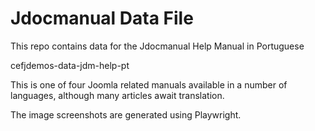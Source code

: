 # Jdocmanual Data File

This repo contains data for the Jdocmanual Help Manual in Portuguese

cefjdemos-data-jdm-help-pt

This is one of four Joomla related manuals available in a number of
languages, although many articles await translation.

The image screenshots are generated using Playwright.
